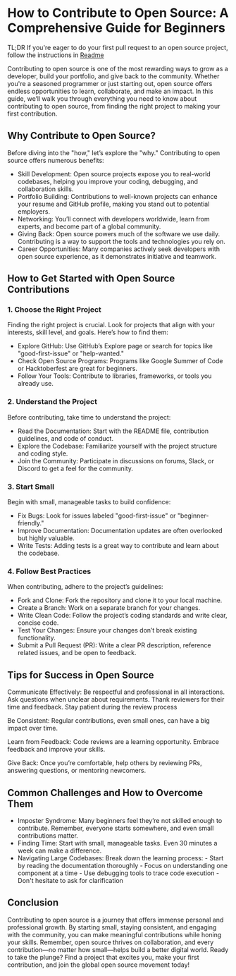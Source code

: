 # How to Contribute to Open Source: A Comprehensive Guide for Beginners

TL;DR If you're eager to do your first pull request to an open source project, follow the instructions in [Readme](https://github.com/firstcontributions/first-contributions)

Contributing to open source is one of the most rewarding ways to grow as a developer, build your portfolio, and give back to the community. Whether you're a seasoned programmer or just starting out, open source offers endless opportunities to learn, collaborate, and make an impact. In this guide, we’ll walk you through everything you need to know about contributing to open source, from finding the right project to making your first contribution.

## Why Contribute to Open Source?

Before diving into the "how," let’s explore the "why." Contributing to open source offers numerous benefits:

*   Skill Development: Open source projects expose you to real-world codebases, helping you improve your coding, debugging, and collaboration skills.
*   Portfolio Building: Contributions to well-known projects can enhance your resume and GitHub profile, making you stand out to potential employers.
*   Networking: You’ll connect with developers worldwide, learn from experts, and become part of a global community.
*   Giving Back: Open source powers much of the software we use daily. Contributing is a way to support the tools and technologies you rely on.
*   Career Opportunities: Many companies actively seek developers with open source experience, as it demonstrates initiative and teamwork.

## How to Get Started with Open Source Contributions

### 1. Choose the Right Project

Finding the right project is crucial. Look for projects that align with your interests, skill level, and goals. Here’s how to find them:

*   Explore GitHub: Use GitHub’s Explore page or search for topics like "good-first-issue" or "help-wanted."
*   Check Open Source Programs: Programs like Google Summer of Code or Hacktoberfest are great for beginners.
*   Follow Your Tools: Contribute to libraries, frameworks, or tools you already use.

### 2. Understand the Project

Before contributing, take time to understand the project:

*   Read the Documentation: Start with the README file, contribution guidelines, and code of conduct.
*   Explore the Codebase: Familiarize yourself with the project structure and coding style.
*   Join the Community: Participate in discussions on forums, Slack, or Discord to get a feel for the community.

### 3. Start Small

Begin with small, manageable tasks to build confidence:

*   Fix Bugs: Look for issues labeled "good-first-issue" or "beginner-friendly."
*   Improve Documentation: Documentation updates are often overlooked but highly valuable.
*   Write Tests: Adding tests is a great way to contribute and learn about the codebase.

### 4. Follow Best Practices

When contributing, adhere to the project’s guidelines:

*   Fork and Clone: Fork the repository and clone it to your local machine.
*   Create a Branch: Work on a separate branch for your changes.
*   Write Clean Code: Follow the project’s coding standards and write clear, concise code.
*   Test Your Changes: Ensure your changes don’t break existing functionality.
*   Submit a Pull Request (PR): Write a clear PR description, reference related issues, and be open to feedback.

## Tips for Success in Open Source

Communicate Effectively: Be respectful and professional in all interactions. Ask questions when unclear about requirements. Thank reviewers for their time and feedback. Stay patient during the review process

Be Consistent: Regular contributions, even small ones, can have a big impact over time.

Learn from Feedback: Code reviews are a learning opportunity. Embrace feedback and improve your skills.

Give Back: Once you’re comfortable, help others by reviewing PRs, answering questions, or mentoring newcomers.

## Common Challenges and How to Overcome Them

*   Imposter Syndrome: Many beginners feel they’re not skilled enough to contribute. Remember, everyone starts somewhere, and even small contributions matter.
*   Finding Time: Start with small, manageable tasks. Even 30 minutes a week can make a difference.
*   Navigating Large Codebases: Break down the learning process: - Start by reading the documentation thoroughly - Focus on understanding one component at a time - Use debugging tools to trace code execution - Don't hesitate to ask for clarification

## Conclusion

Contributing to open source is a journey that offers immense personal and professional growth. By starting small, staying consistent, and engaging with the community, you can make meaningful contributions while honing your skills. Remember, open source thrives on collaboration, and every contribution—no matter how small—helps build a better digital world. Ready to take the plunge? Find a project that excites you, make your first contribution, and join the global open source movement today!

